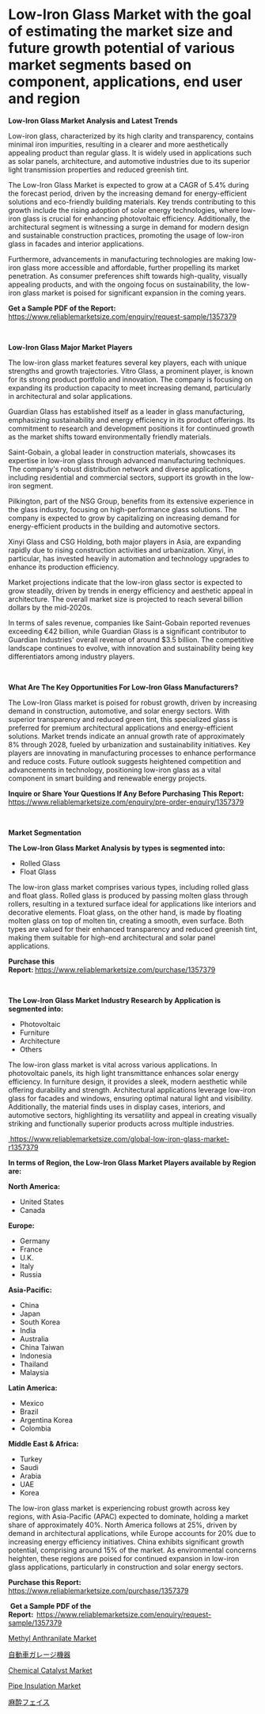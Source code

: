 <p><h1>Low-Iron Glass Market with the goal of estimating the market size and future growth potential of various market segments based on component, applications, end user and region</h1></p><p><strong>Low-Iron Glass Market Analysis and Latest Trends</strong></p>
<p><p>Low-iron glass, characterized by its high clarity and transparency, contains minimal iron impurities, resulting in a clearer and more aesthetically appealing product than regular glass. It is widely used in applications such as solar panels, architecture, and automotive industries due to its superior light transmission properties and reduced greenish tint.</p><p>The Low-Iron Glass Market is expected to grow at a CAGR of 5.4% during the forecast period, driven by the increasing demand for energy-efficient solutions and eco-friendly building materials. Key trends contributing to this growth include the rising adoption of solar energy technologies, where low-iron glass is crucial for enhancing photovoltaic efficiency. Additionally, the architectural segment is witnessing a surge in demand for modern design and sustainable construction practices, promoting the usage of low-iron glass in facades and interior applications. </p><p>Furthermore, advancements in manufacturing technologies are making low-iron glass more accessible and affordable, further propelling its market penetration. As consumer preferences shift towards high-quality, visually appealing products, and with the ongoing focus on sustainability, the low-iron glass market is poised for significant expansion in the coming years.</p></p>
<p><strong>Get a Sample PDF of the Report:&nbsp;</strong> <a href="https://www.reliablemarketsize.com/enquiry/request-sample/1357379">https://www.reliablemarketsize.com/enquiry/request-sample/1357379</a></p>
<p>&nbsp;</p>
<p><strong>Low-Iron Glass Major Market Players</strong></p>
<p><p>The low-iron glass market features several key players, each with unique strengths and growth trajectories. Vitro Glass, a prominent player, is known for its strong product portfolio and innovation. The company is focusing on expanding its production capacity to meet increasing demand, particularly in architectural and solar applications.</p><p>Guardian Glass has established itself as a leader in glass manufacturing, emphasizing sustainability and energy efficiency in its product offerings. Its commitment to research and development positions it for continued growth as the market shifts toward environmentally friendly materials.</p><p>Saint-Gobain, a global leader in construction materials, showcases its expertise in low-iron glass through advanced manufacturing techniques. The company's robust distribution network and diverse applications, including residential and commercial sectors, support its growth in the low-iron segment.</p><p>Pilkington, part of the NSG Group, benefits from its extensive experience in the glass industry, focusing on high-performance glass solutions. The company is expected to grow by capitalizing on increasing demand for energy-efficient products in the building and automotive sectors.</p><p>Xinyi Glass and CSG Holding, both major players in Asia, are expanding rapidly due to rising construction activities and urbanization. Xinyi, in particular, has invested heavily in automation and technology upgrades to enhance its production efficiency.</p><p>Market projections indicate that the low-iron glass sector is expected to grow steadily, driven by trends in energy efficiency and aesthetic appeal in architecture. The overall market size is projected to reach several billion dollars by the mid-2020s.</p><p>In terms of sales revenue, companies like Saint-Gobain reported revenues exceeding €42 billion, while Guardian Glass is a significant contributor to Guardian Industries' overall revenue of around $3.5 billion. The competitive landscape continues to evolve, with innovation and sustainability being key differentiators among industry players.</p></p>
<p>&nbsp;</p>
<p><strong>What Are The Key Opportunities For Low-Iron Glass Manufacturers?</strong></p>
<p><p>The Low-Iron Glass market is poised for robust growth, driven by increasing demand in construction, automotive, and solar energy sectors. With superior transparency and reduced green tint, this specialized glass is preferred for premium architectural applications and energy-efficient solutions. Market trends indicate an annual growth rate of approximately 8% through 2028, fueled by urbanization and sustainability initiatives. Key players are innovating in manufacturing processes to enhance performance and reduce costs. Future outlook suggests heightened competition and advancements in technology, positioning low-iron glass as a vital component in smart building and renewable energy projects.</p></p>
<p><strong>Inquire or Share Your Questions If Any Before Purchasing This Report:</strong> <a href="https://www.reliablemarketsize.com/enquiry/pre-order-enquiry/1357379">https://www.reliablemarketsize.com/enquiry/pre-order-enquiry/1357379</a></p>
<p>&nbsp;</p>
<p><strong>Market Segmentation</strong></p>
<p><strong>The Low-Iron Glass Market Analysis by types is segmented into:</strong></p>
<p><ul><li>Rolled Glass</li><li>Float Glass</li></ul></p>
<p><p>The low-iron glass market comprises various types, including rolled glass and float glass. Rolled glass is produced by passing molten glass through rollers, resulting in a textured surface ideal for applications like interiors and decorative elements. Float glass, on the other hand, is made by floating molten glass on top of molten tin, creating a smooth, even surface. Both types are valued for their enhanced transparency and reduced greenish tint, making them suitable for high-end architectural and solar panel applications.</p></p>
<p><strong>Purchase this Report:&nbsp;</strong><a href="https://www.reliablemarketsize.com/purchase/1357379">https://www.reliablemarketsize.com/purchase/1357379</a></p>
<p>&nbsp;</p>
<p><strong>The Low-Iron Glass Market Industry Research by Application is segmented into:</strong></p>
<p><ul><li>Photovoltaic</li><li>Furniture</li><li>Architecture</li><li>Others</li></ul></p>
<p><p>The low-iron glass market is vital across various applications. In photovoltaic panels, its high light transmittance enhances solar energy efficiency. In furniture design, it provides a sleek, modern aesthetic while offering durability and strength. Architectural applications leverage low-iron glass for facades and windows, ensuring optimal natural light and visibility. Additionally, the material finds uses in display cases, interiors, and automotive sectors, highlighting its versatility and appeal in creating visually striking and functionally superior products across multiple industries.</p></p>
<p><a href="https://www.reliablemarketsize.com/global-low-iron-glass-market-r1357379">&nbsp;https://www.reliablemarketsize.com/global-low-iron-glass-market-r1357379</a></p>
<p><strong>In terms of Region, the Low-Iron Glass Market Players available by Region are:</strong></p>
<p>
    <p> <strong> North America: </strong>
        <ul>
            <li>United States</li>
            <li>Canada</li>
        </ul>
        </p> 
    <p> <strong> Europe: </strong>
        <ul>
            <li>Germany</li>
            <li>France</li>
            <li>U.K.</li>
            <li>Italy</li>
            <li>Russia</li>
        </ul>
        </p> 
    <p> <strong> Asia-Pacific: </strong>
        <ul>
            <li>China</li>
            <li>Japan</li>
            <li>South Korea</li>
            <li>India</li>
            <li>Australia</li>
            <li>China Taiwan</li>
            <li>Indonesia</li>
            <li>Thailand</li>
            <li>Malaysia</li>
        </ul>
        </p> 
    <p> <strong> Latin America: </strong>
        <ul>
            <li>Mexico</li>
            <li>Brazil</li>
            <li>Argentina Korea</li>
            <li>Colombia</li>
        </ul>
        </p> 
    <p> <strong> Middle East & Africa: </strong>
        <ul>
            <li>Turkey</li>
            <li>Saudi</li>
            <li>Arabia</li>
            <li>UAE</li>
            <li>Korea</li>
        </ul>
    </p>
    </p>
<p><p>The low-iron glass market is experiencing robust growth across key regions, with Asia-Pacific (APAC) expected to dominate, holding a market share of approximately 40%. North America follows at 25%, driven by demand in architectural applications, while Europe accounts for 20% due to increasing energy efficiency initiatives. China exhibits significant growth potential, comprising around 15% of the market. As environmental concerns heighten, these regions are poised for continued expansion in low-iron glass applications, particularly in construction and solar energy sectors.</p></p>
<p><strong>Purchase this Report: </strong><a href="https://www.reliablemarketsize.com/purchase/1357379">https://www.reliablemarketsize.com/purchase/1357379</a></p>
<p>&nbsp;<strong>Get a Sample PDF of the Report:&nbsp;&nbsp;</strong><a href="https://www.reliablemarketsize.com/enquiry/request-sample/1357379">https://www.reliablemarketsize.com/enquiry/request-sample/1357379</a></p>
<p><strong></strong></p>
<p><p><a href="https://www.linkedin.com/pulse/methyl-anthranilate-market-global-insights-sales-trends-2024-qceuc?trackingId=mV1M4HjHR%2BSxd9gbVAbE3A%3D%3D">Methyl Anthranilate Market</a></p><p><a href="https://medium.com/@hardee896542024/automotive-garage-equipments-market-%E3%81%AF-%E3%82%B3%E3%82%B9%E3%83%88%E7%AE%A1%E7%90%86%E3%81%A8%E5%8A%B9%E7%8E%87%E5%90%91%E4%B8%8A%E3%82%92%E5%84%AA%E5%85%88%E3%81%97%E3%81%BE%E3%81%99-%E3%81%95%E3%82%89%E3%81%AB-%E5%A0%B1%E5%91%8A%E6%9B%B8%E3%81%AF%E5%B8%82%E5%A0%B4%E3%81%AE%E9%9C%80%E8%A6%81%E9%9D%A2%E3%81%A8%E4%BE%9B%E7%B5%A6%E9%9D%A2%E3%81%AE%E4%B8%A1%E6%96%B9%E3%82%92%E3%82%AB%E3%83%90%E3%83%BC%E3%81%97%E3%81%A6%E3%81%84%E3%81%BE%E3%81%99-automotive-1ef4e2ab24dc">自動車ガレージ機器</a></p><p><a href="https://www.linkedin.com/pulse/analyzing-key-drivers-chemical-catalyst-market-trends-future-utzrc?trackingId=2l6pk1C9TXmgT4fmuNcR5A%3D%3D">Chemical Catalyst Market</a></p><p><a href="https://issuu.com/reportprime-2/docs/pipe-insulation-market-size-2030.pp_75ad13c842c3c6">Pipe Insulation Market</a></p><p><a href="https://medium.com/@hardee896542024/anesthesia-face-market-%E3%81%AF-%E3%82%B3%E3%82%B9%E3%83%88%E7%AE%A1%E7%90%86%E3%81%A8%E5%8A%B9%E7%8E%87%E5%90%91%E4%B8%8A%E3%82%92%E5%84%AA%E5%85%88%E3%81%97%E3%81%BE%E3%81%99-%E3%81%95%E3%82%89%E3%81%AB-%E5%A0%B1%E5%91%8A%E6%9B%B8%E3%81%AF%E5%B8%82%E5%A0%B4%E3%81%AE%E9%9C%80%E8%A6%81%E9%9D%A2%E3%81%A8%E4%BE%9B%E7%B5%A6%E9%9D%A2%E3%81%AE%E4%B8%A1%E6%96%B9%E3%82%92%E3%82%AB%E3%83%90%E3%83%BC%E3%81%97%E3%81%A6%E3%81%84%E3%81%BE%E3%81%99-anesthesia-face-%E5%B8%82%E5%A0%B4%E3%81%AF-69f09b56ae19">麻酔フェイス</a></p></p>